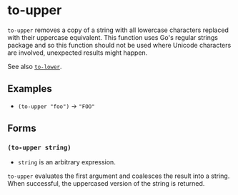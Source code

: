 # to-upper

`to-upper` removes a copy of a string with all lowercase characters replaced
with their uppercase equivalent. This function uses Go's regular strings
package and so this function should not be used where Unicode characters are
involved, unexpected results might happen.

See also [`to-lower`](strings-to-lower.md).

## Examples

* `(to-upper "foo")` -> `"FOO"`

## Forms

### `(to-upper string)`

* `string` is an arbitrary expression.

`to-upper` evaluates the first argument and coalesces the result into a string.
When successful, the uppercased version of the string is returned.

